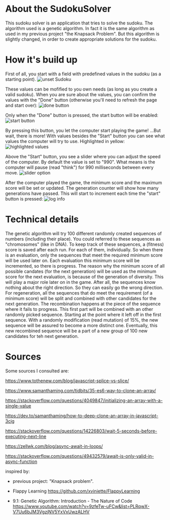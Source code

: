 # About the SudokuSolver

This sudoku solver is an application that tries to solve the sudoku.
The algorithm used is a genetic algorithm. In fact it is the same algorithm as used in my previous project "the Knapsack Problem".
But this algorithm is slightly changed, in order to create appropriate solutions for the sudoku.


# How it's build up

First of all, you start with a field with predefined values in the sudoku (as a starting point). 
![unset Sudoku](https://user-images.githubusercontent.com/8873367/228329509-a526ab26-ddf5-4226-98b9-55145faaa95e.png)

These values can be mofified to you own needs (as long as you create a valid sudoku).
When you are sure about the values, you can confirm the values with the "Done" button (otherwise you'll need to refresh the page and start over):
![done button](https://user-images.githubusercontent.com/8873367/228330353-b6b8cf9c-83e4-44c7-8844-c478fc90e7f0.png)

Only when the "Done" button is pressed, the start button will be enabled:
![start button](https://user-images.githubusercontent.com/8873367/228330114-00ab3e93-e00e-497e-b30d-945befa027f0.png)

By pressing this button, you let the computer start playing the game! ...But wait, there is more!
With values besides the "Start" button you can see what values the computer will try to use. Highlighted in yellow:
![highlighted values](https://user-images.githubusercontent.com/8873367/228330783-b92b3a43-83b0-45d6-975f-7424bb4b10db.png)

Above the "Start" button, you see a slider where you can adjust the speed of the computer. By default the value is set to "990".
What means is the computer will pause (read "think") for 990 milliseconds between every move.
![slider option](https://user-images.githubusercontent.com/8873367/228331089-ec823ae2-9cbd-4bf4-b7d1-253cf990db6e.png)

After the computer played the game, the minimum score and the maximum score will be set or updated. The generation counter will show how
many generations have passed. This will start to increment each time the "start" button is pressed:
![log info](https://user-images.githubusercontent.com/8873367/228332484-67c5831b-d279-4085-82bc-c4c32a26d805.png)


# Technical details

The genetic algorithm will try 100 different randomly created sequences of numbers (including their place). 
You could referred to these sequences as "chromosomes" (like in DNA).
To keep track of these sequences, a (fitness) score is saved after each run. For each of them, individually.
So when there is an evaluation, only the sequences that meet the required minimum score will be used later on.
Each evaluation this minimum score will be incremented, so there is progress. The reason why the minimum score of all possible candates (for the 
next generation) will be used as the minimum score for the next evaluation, is because of the generation of diversity. 
This will play a major role later on in the game. After all, the sequences know nothing about the right direction. So they can easily go the wrong direction.
For regeneration, all the sequences that do meet the requirement (of a minimum score) will be split and combined with other candidates for 
the next generation. The recombination happens at the piece of the sequence where it fails to progress. 
This first part will be combined with an other randomly picked sequence. Starting at the point where it left off in the first sequence.
With a randomly modification (read mutation) of 15%, the new sequence will be assured to become a more distinct one.
Eventually, this new recombined sequence will be a part of a new group of 100 new candidates for teh next generation.


# Sources

Some sources I consulted are:

https://www.tothenew.com/blog/javascript-splice-vs-slice/ 

https://www.samanthaming.com/tidbits/35-es6-way-to-clone-an-array/

https://stackoverflow.com/questions/4049847/initializing-an-array-with-a-single-value

https://dev.to/samanthaming/how-to-deep-clone-an-array-in-javascript-3cig

https://stackoverflow.com/questions/14226803/wait-5-seconds-before-executing-next-line

https://zellwk.com/blog/async-await-in-loops/

https://stackoverflow.com/questions/49432579/await-is-only-valid-in-async-function


inspired by: 

- previous project: "Knapsack problem".

- Flappy Learning
  https://github.com/xviniette/FlappyLearning

- 9.1: Genetic Algorithm: Introduction - The Nature of Code
  https://www.youtube.com/watch?v=9zfeTw-uFCw&list=PLRqwX-V7Uu6bJM3VgzjNV5YxVxUwzALHV


